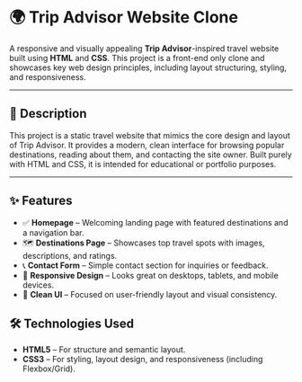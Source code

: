 # 🌍 Trip Advisor Website Clone

A responsive and visually appealing **Trip Advisor**-inspired travel website built using **HTML** and **CSS**. This project is a front-end only clone and showcases key web design principles, including layout structuring, styling, and responsiveness.

---

## 📄 Description

This project is a static travel website that mimics the core design and layout of Trip Advisor. It provides a modern, clean interface for browsing popular destinations, reading about them, and contacting the site owner. Built purely with HTML and CSS, it is intended for educational or portfolio purposes.

---

## ✨ Features

- ✅ **Homepage** – Welcoming landing page with featured destinations and a navigation bar.  
- 🗺️ **Destinations Page** – Showcases top travel spots with images, descriptions, and ratings.  
- 📞 **Contact Form** – Simple contact section for inquiries or feedback.  
- 📱 **Responsive Design** – Looks great on desktops, tablets, and mobile devices.  
- 🎨 **Clean UI** – Focused on user-friendly layout and visual consistency.

## 🛠️ Technologies Used

- **HTML5** – For structure and semantic layout.  
- **CSS3** – For styling, layout design, and responsiveness (including Flexbox/Grid).
